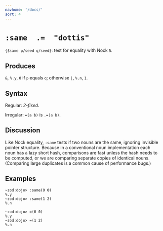 ```yaml
---
navhome: '/docs/'
sort: 4
---
```


# `:same  .=  "dottis"`

`{$same p/seed q/seed}`: test for equality with Nock `5`.

## Produces

`&`, `%.y`, `0` if `p` equals `q`; otherwise `|`, `%.n`, `1`.

## Syntax

Regular: *2-fixed*.

Irregular: `=(a b)` is `.=(a b)`.

## Discussion

Like Nock equality, `:same` tests if two nouns are the same, ignoring invisible
pointer structure. Because in a conventional noun implementation each noun has a
lazy short hash, comparisons are fast unless the hash needs to be computed, or
we are comparing separate copies of identical nouns. (Comparing large duplicates
is a common cause of performance bugs.)

## Examples

    ~zod:dojo> :same(0 0)
    %.y
    ~zod:dojo> :same(1 2)
    %.n

    ~zod:dojo> =(0 0)
    %.y
    ~zod:dojo> =(1 2)
    %.n
